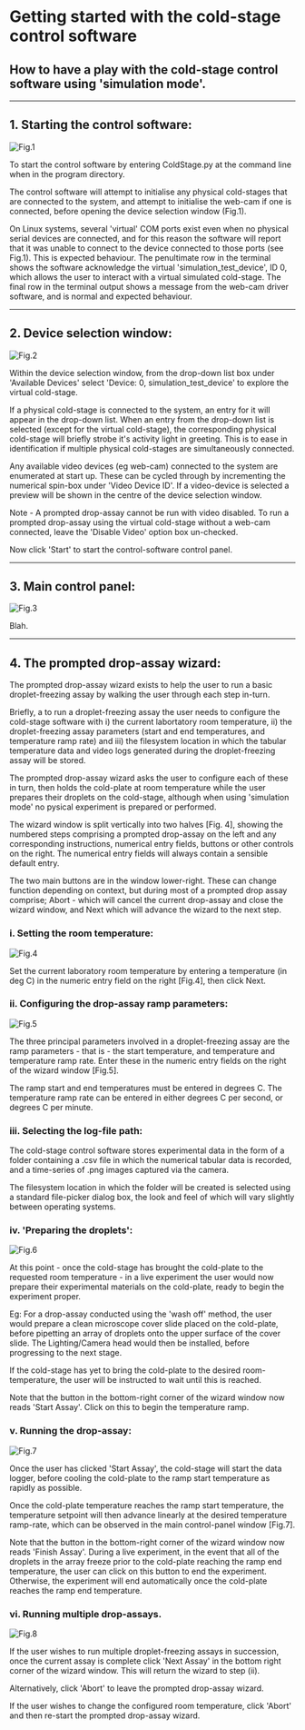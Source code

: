 # Getting started with the cold-stage control software

## How to have a play with the cold-stage control software using 'simulation mode'.

---

## 1. Starting the control software:

![Fig.1](images/1_terminal_at_startup.png) 

To start the control software by entering ColdStage.py at the command line when in the program directory. 

The control software will attempt to initialise any physical cold-stages that are connected to the system, and attempt to initialise the web-cam if one is connected, before opening the device selection window (Fig.1).

On Linux systems, several 'virtual' COM ports exist even when no physical serial devices are connected, and for this reason the software will report that it was unable to connect to the device connected to those ports (see Fig.1). This is expected behaviour. The penultimate row in the terminal shows the software acknowledge the virtual 'simulation_test_device', ID 0, which allows the user to interact with a virtual simulated cold-stage. The final row in the terminal output shows a message from the web-cam driver software, and is normal and expected behaviour.

---

## 2. Device selection window:

![Fig.2](images/2_device_config_window_device_selection.png)

Within the device selection window, from the drop-down list box under 'Available Devices' select 'Device: 0, simulation_test_device' to explore the virtual cold-stage.

If a physical cold-stage is connected to the system, an entry for it will appear in the drop-down list. When an entry from the drop-down list is selected (except for the virtual cold-stage), the corresponding physical cold-stage will briefly strobe it's activity light in greeting. This is to ease in identification if multiple physical cold-stages are simultaneously connected.

Any available video devices (eg web-cam) connected to the system are enumerated at start up. These can be cycled through by incrementing the numerical spin-box under 'Video Device ID'. If a video-device is selected a preview will be shown in the centre of the device selection window.

Note - A prompted drop-assay cannot be run with video disabled. To run a prompted drop-assay using the virtual cold-stage without a web-cam connected, leave the 'Disable Video' option box un-checked.

Now click 'Start' to start the control-software control panel.

---

## 3. Main control panel:

![Fig.3](images/4_control_panel_main.png)

Blah.

---

## 4. The prompted drop-assay wizard:

The prompted drop-assay wizard exists to help the user to run a basic droplet-freezing assay by walking the user through each step in-turn. 

Briefly, a to run a droplet-freezing assay the user needs to configure the cold-stage software with i) the current labortatory room temperature, ii) the droplet-freezing assay parameters (start and end temperatures, and temperature ramp rate) and iii) the filesystem location in which the tabular temperature data and video logs generated during the droplet-freezing assay will be stored. 

The prompted drop-assay wizard asks the user to configure each of these in turn, then holds the cold-plate at room temperature while the user prepares their droplets on the cold-stage, although when using 'simulation mode' no pysical experiment is prepared or performed.

The wizard window is split vertically into two halves [Fig. 4], showing the numbered steps comprising a prompted drop-assay on the left and any corresponding instructions, numerical entry fields, buttons or other controls on the right. The numerical entry fields will always contain a sensible default entry.

The two main buttons are in the window lower-right. These can change function depending on context, but during most of a prompted drop assay comprise; Abort - which will cancel the current drop-assay and close the wizard window, and Next which will advance the wizard to the next step.

### i. Setting the room temperature:

![Fig.4](images/5_drop_assay_wizard_1.png)

Set the current laboratory room temperature by entering a temperature (in deg C) in the numeric entry field on the right [Fig.4], then click Next.

### ii. Configuring the drop-assay ramp parameters:

![Fig.5](images/5_drop_assay_wizard_2.png)

The three principal parameters involved in a droplet-freezing assay are the ramp parameters - that is - the start temperature, and temperature and temperature ramp rate. Enter these in the numeric entry fields on the right of the wizard window [Fig.5].

The ramp start and end temperatures must be entered in degrees C. The temperature ramp rate can be entered in either degrees C per second, or degrees C per minute.

### iii. Selecting the log-file path:

The cold-stage control software stores experimental data in the form of a folder containing a .csv file in which the numerical tabular data is recorded, and a time-series of .png images captured via the camera.

The filesystem location in which the folder will be created is selected using a standard file-picker dialog box, the look and feel of which will vary slightly between operating systems.

### iv. 'Preparing the droplets':

![Fig.6](images/5_drop_assay_wizard_3.png)

At this point - once the cold-stage has brought the cold-plate to the requested room temperature - in a live experiment the user would now prepare their experimental materials on the cold-plate, ready to begin the experiment proper. 

Eg: For a drop-assay conducted using the 'wash off' method, the user would prepare a clean microscope cover slide placed on the cold-plate, before pipetting an array of droplets onto the upper surface of the cover slide. The Lighting/Camera head would then be installed, before progressing to the next stage.

If the cold-stage has yet to bring the cold-plate to the desired room-temperature, the user will be instructed to wait until this is reached.

Note that the button in the bottom-right corner of the wizard window now reads 'Start Assay'. Click on this to begin the temperature ramp.

### v. Running the drop-assay:

![Fig.7](images/5_drop_assay_wizard_4_assay_running.png)

Once the user has clicked 'Start Assay', the cold-stage will start the data logger, before cooling the cold-plate to the ramp start temperature as rapidly as possible. 

Once the cold-plate temperature reaches the ramp start temperature, the temperature setpoint will then advance linearly at the desired temperature ramp-rate, which can be observed in the main control-panel window [Fig.7].

Note that the button in the bottom-right corner of the wizard window now reads 'Finish Assay'. During a live experiment, in the event that all of the droplets in the array freeze prior to the cold-plate reaching the ramp end temperature, the user can click on this button to end the experiment. Otherwise, the experiment will end automatically once the cold-plate reaches the ramp end temperature.

### vi. Running multiple drop-assays.

![Fig.8](images/5_drop_assay_wizard_4_assay_complete.png)

If the user wishes to run multiple droplet-freezing assays in succession, once the current assay is complete click 'Next Assay' in the bottom right corner of the wizard window. This will return the wizard to step (ii). 

Alternatively, click 'Abort' to leave the prompted drop-assay wizard.

If the user wishes to change the configured room temperature, click 'Abort' and then re-start the prompted drop-assay wizard.


